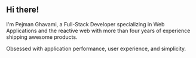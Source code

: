 ## Hi there!

I'm Pejman Ghavami, a Full-Stack Developer specializing in Web Applications and the reactive web with more than four years of experience shipping awesome products.

Obsessed with application performance, user experience, and simplicity.
